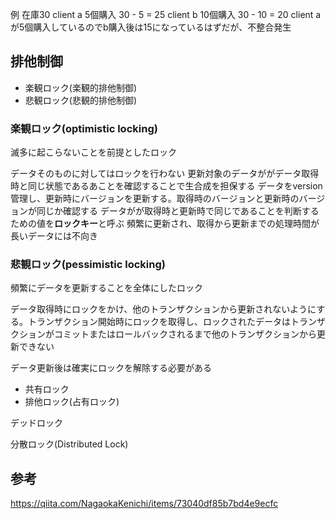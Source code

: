 例
在庫30
client a 5個購入 30 - 5 = 25
client b 10個購入 30 - 10 = 20
client a が5個購入しているのでb購入後は15になっているはずだが、不整合発生
## 排他制御

- 楽観ロック(楽観的排他制御)
- 悲観ロック(悲観的排他制御)

### 楽観ロック(optimistic locking)

滅多に起こらないことを前提としたロック

データそのものに対してはロックを行わない
更新対象のデータががデータ取得時と同じ状態であるあことを確認することで生合成を担保する
データをversion管理し、更新時にバージョンを更新する。取得時のバージョンと更新時のバージョンが同じか確認する
データがが取得時と更新時で同じであることを判断するための値を**ロックキー**と呼ぶ
頻繁に更新され、取得から更新までの処理時間が長いデータには不向き

### 悲観ロック(pessimistic locking)

頻繁にデータを更新することを全体にしたロック

データ取得時にロックをかけ、他のトランザクションから更新されないようにする。トランザクション開始時にロックを取得し、ロックされたデータはトランザクションがコミットまたはロールバックされるまで他のトランザクションから更新できない

データ更新後は確実にロックを解除する必要がある

- 共有ロック
- 排他ロック(占有ロック)

デッドロック

分散ロック(Distributed Lock)

## 参考
https://qiita.com/NagaokaKenichi/items/73040df85b7bd4e9ecfc
